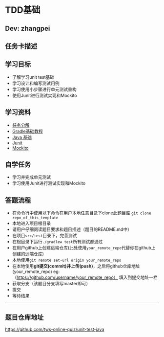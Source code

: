 # TDD基础
Dev:  zhangpei
-----------------------------------------------

## 任务卡描述

## 学习目标
- 了解学习unit test基础
- 学习设计和编写测试用例
- 学习使用小步骤进行单元测试重构
- 使用Junit进行测试实现和Mockito

## 学习资料
- [任务分解](https://www.zybuluo.com/jtong/note/504192) 
- [Gradle基础教程](http://tutorials.jenkov.com/gradle/gradle-tutorial.html) 
- [Java 基础](http://www.runoob.com/java/java-tutorial.html) 
- [Junit](http://junit.org/junit5/docs/current/user-guide/#writing-tests-assertions) 
- [Mockito](http://site.mockito.org/) 

## 自学任务
- 学习并完成单元测试
- 学习使用Junit进行测试实现和Mockito

## 答题流程
- 在命令行中使用以下命令在用户本地任意目录下clone此题目库 `git clone repo_of_this_template`
- 本地进入项目根目录
- 请用户仔细阅读题目要求和题目描述（题目的README.md中）
- 在项目`src/test`目录下，完善测试
- 在根目录下运行`./gradlew test`所有测试都通过
- 在用户github上创建远端仓库(此处使用`your_remote_repo`代替你在github上创建的远端仓库)
- 本地使用`git remote set-url origin your_remote_repo`
- 在本地使用**git提交(commit)**并**上传(push)**，之后将github仓库地址(your_remote_repo) eg:（https://github.com/username/your_remote_repo） 填入到提交地址一栏 
- 获取分支（该题目分支填写master即可）
- 提交
- 等待结果

---------------------------------------------------------------------------


## 题目仓库地址
https://github.com/tws-online-quiz/unit-test-java








